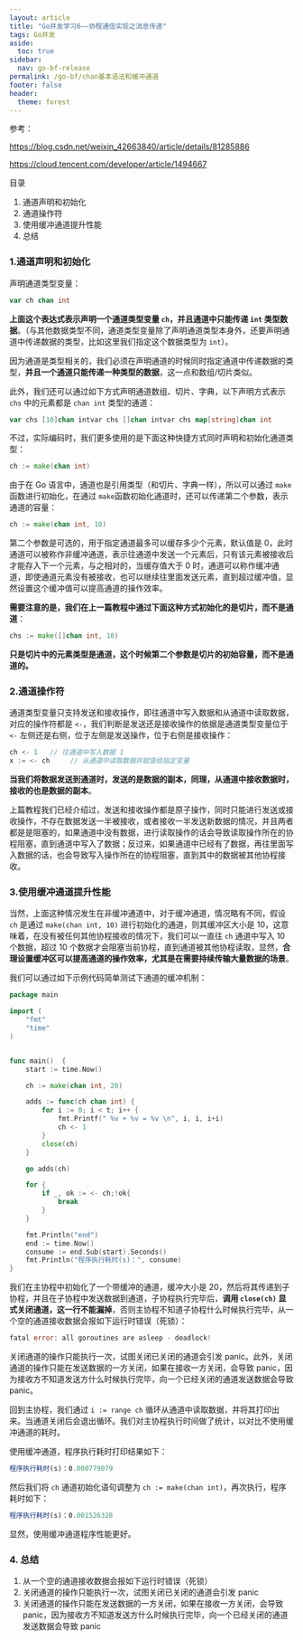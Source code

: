 ```yaml
---
layout: article
title: "Go并发学习6——协程通信实现之消息传递"
tags: Go并发
aside:
  toc: true
sidebar:
  nav: go-bf-release
permalink: /go-bf/chan基本语法和缓冲通道
footer: false
header:
  theme: forest
---
```




参考：

https://blog.csdn.net/weixin_42663840/article/details/81285886

https://cloud.tencent.com/developer/article/1494667



目录

1. 通道声明和初始化
2. 通道操作符
3. 使用缓冲通道提升性能
4. 总结 



### 1.通道声明和初始化

声明通道类型变量：

```go
var ch chan int

```

**上面这个表达式表示声明一个通道类型变量 `ch`，并且通道中只能传递 `int` 类型数据**。（与其他数据类型不同，通道类型变量除了声明通道类型本身外，还要声明通道中传递数据的类型，比如这里我们指定这个数据类型为 `int`）。

因为通道是类型相关的，我们必须在声明通道的时候同时指定通道中传递数据的类型，**并且一个通道只能传递一种类型的数据**，这一点和数组/切片类似。

此外，我们还可以通过如下方式声明通道数组、切片、字典，以下声明方式表示 `chs` 中的元素都是 `chan int` 类型的通道：

```go
var chs [10]chan intvar chs []chan intvar chs map[string]chan int

```

不过，实际编码时，我们更多使用的是下面这种快捷方式同时声明和初始化通道类型：

```go
ch := make(chan int)

```

由于在 Go 语言中，通道也是引用类型（和切片、字典一样），所以可以通过 `make` 函数进行初始化，在通过 `make`函数初始化通道时，还可以传递第二个参数，表示通道的容量：

```go
ch := make(chan int, 10)

```

第二个参数是可选的，用于指定通道最多可以缓存多少个元素，默认值是 0，此时通道可以被称作非缓冲通道，表示往通道中发送一个元素后，只有该元素被接收后才能存入下一个元素，与之相对的，当缓存值大于 0  时，通道可以称作缓冲通道，即使通道元素没有被接收，也可以继续往里面发送元素，直到超过缓冲值，显然设置这个缓冲值可以提高通道的操作效率。

**需要注意的是，我们在上一篇教程中通过下面这种方式初始化的是切片，而不是通道**：

```go
chs := make([]chan int, 10)

```

**只是切片中的元素类型是通道，这个时候第二个参数是切片的初始容量，而不是通道的。**

### 2.通道操作符

通道类型变量只支持发送和接收操作，即往通道中写入数据和从通道中读取数据，对应的操作符都是 `<-`，我们判断是发送还是接收操作的依据是通道类型变量位于 `<-` 左侧还是右侧，位于左侧是发送操作，位于右侧是接收操作：

```go
ch <- 1   // 往通道中写入数据 1
x := <- ch     // 从通道中读取数据并赋值给指定变量

```

**当我们将数据发送到通道时，发送的是数据的副本，同理，从通道中接收数据时，接收的也是数据的副本**。

上篇教程我们已经介绍过，发送和接收操作都是原子操作，同时只能进行发送或接收操作，不存在数据发送一半被接收，或者接收一半发送新数据的情况，并且两者都是是阻塞的，如果通道中没有数据，进行读取操作的话会导致读取操作所在的协程阻塞，直到通道中写入了数据；反过来，如果通道中已经有了数据，再往里面写入数据的话，也会导致写入操作所在的协程阻塞，直到其中的数据被其他协程接收。

### 3.使用缓冲通道提升性能

当然，上面这种情况发生在非缓冲通道中，对于缓冲通道，情况略有不同，假设 `ch` 是通过 `make(chan int, 10)` 进行初始化的通道，则其缓冲区大小是 10，这意味着，在没有被任何其他协程接收的情况下，我们可以一直往 `ch` 通道中写入 10 个数据，超过 10 个数据才会阻塞当前协程，直到通道被其他协程读取，显然，**合理设置缓冲区可以提高通道的操作效率，尤其是在需要持续传输大量数据的场景**。

我们可以通过如下示例代码简单测试下通道的缓冲机制：

```go
package main

import (
    "fmt"
    "time"
)


func main()  {
    start := time.Now()

    ch := make(chan int, 20)

    adds := func(ch chan int) {
        for i := 0; i < t; i++ {
            fmt.Printf(" %v + %v = %v \n", i, i, i+i)
            ch <- 1
        }
        close(ch)
    }

    go adds(ch)

    for {
        if _, ok := <- ch;!ok{
            break
        }
    }

    fmt.Println("end")
    end := time.Now()
    consume := end.Sub(start).Seconds()
    fmt.Println("程序执行耗时(s)：", consume)
}

```

我们在主协程中初始化了一个带缓冲的通道，缓冲大小是 20，然后将其传递到子协程，并且在子协程中发送数据到通道，子协程执行完毕后，**调用 `close(ch)` 显式关闭通道，这一行不能漏掉**，否则主协程不知道子协程什么时候执行完毕，从一个空的通道接收数据会报如下运行时错误（死锁）：

```go
fatal error: all goroutines are asleep - deadlock!

```

关闭通道的操作只能执行一次，试图关闭已关闭的通道会引发 panic。此外，关闭通道的操作只能在发送数据的一方关闭，如果在接收一方关闭，会导致 panic，因为接收方不知道发送方什么时候执行完毕，向一个已经关闭的通道发送数据会导致 panic。

回到主协程，我们通过 `i := range ch` 循环从通道中读取数据，并将其打印出来。当通道关闭后会退出循环。我们对主协程执行时间做了统计，以对比不使用缓冲通道的耗时。

使用缓冲通道，程序执行耗时打印结果如下：

```javascript
程序执行耗时(s)：0.000779079
```

然后我们将 `ch` 通道初始化语句调整为 `ch := make(chan int)`，再次执行，程序耗时如下：

```javascript
程序执行耗时(s)：0.001526328
```

显然，使用缓冲通道程序性能更好。



### 4. 总结 

1. 从一个空的通道接收数据会报如下运行时错误（死锁）
2. 关闭通道的操作只能执行一次，试图关闭已关闭的通道会引发 panic
3. 关闭通道的操作只能在发送数据的一方关闭，如果在接收一方关闭，会导致 panic，因为接收方不知道发送方什么时候执行完毕，向一个已经关闭的通道发送数据会导致 panic
